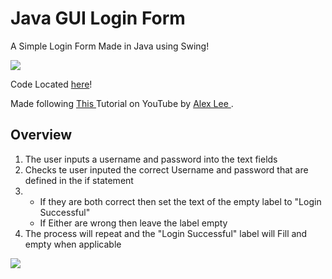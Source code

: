<h1>Java GUI Login Form</h1>

<p>A Simple Login Form Made in Java using Swing!</p>

<img src="https://i.postimg.cc/7hHD2mCx/Default.png">

<p>Code Located <a href="https://github.com/Dan-Sones/Java-GUI-Login/blob/master/src/GUI.java" target="_blank">here</a>!</p>

<p>Made following <a href="https://www.youtube.com/watch?v=iE8tZ0hn2Ws"> This </a> Tutorial on YouTube by <a href="https://www.youtube.com/channel/UC_fFL5jgoCOrwAVoM_fBYwA"> Alex Lee </a>.</p>

<h2>Overview</h2>
<ol>
  <li>The user inputs a username and password into the text fields </li>
  <li>Checks te user inputed the correct Username and password that are defined in the if statement</li>
  <li>
      <ul>
      <li>If they are both correct then set the text of the empty label to "Login Successful"</li>
      <li>If Either are wrong then leave the label empty</li>
      </ul>
  </li>
  <li>The process will repeat and the "Login Successful" label will Fill and empty when applicable</li>
</ol>

<img src="https://i.postimg.cc/rFzbDvhh/Login-Successful.png">
